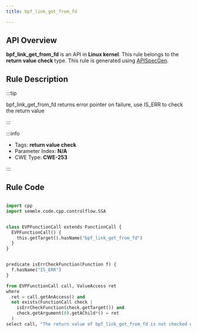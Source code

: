 ```yaml
---
title: bpf_link_get_from_fd

---
```



## API Overview
**bpf_link_get_from_fd** is an API in **Linux kernel**. This rule belongs to the **return value check** type. This rule is generated using [APISpecGen](../../tools/APISpecGen).
## Rule Description

:::tip

bpf_link_get_from_fd returns error pointer on failure, use IS_ERR to check the return value

:::

:::info

- Tags: **return value check**
- Parameter Index: **N/A**
- CWE Type: **CWE-253**

:::

## Rule Code
```python

import cpp
import semmle.code.cpp.controlflow.SSA


class EVPFunctionCall extends FunctionCall {
  EVPFunctionCall() {
    this.getTarget().hasName("bpf_link_get_from_fd")
  }
}


predicate isErrCheckFunction(Function f) {
  f.hasName("IS_ERR") 
}

from EVPFunctionCall call, ValueAccess ret
where
  ret = call.getAnAccess() and
  not exists(FunctionCall check |
    isErrCheckFunction(check.getTarget()) and
    check.getArgument(0).getAChild*() = ret
  )
select call, "The return value of bpf_link_get_from_fd is not checked with IS_ERR."
    
```
